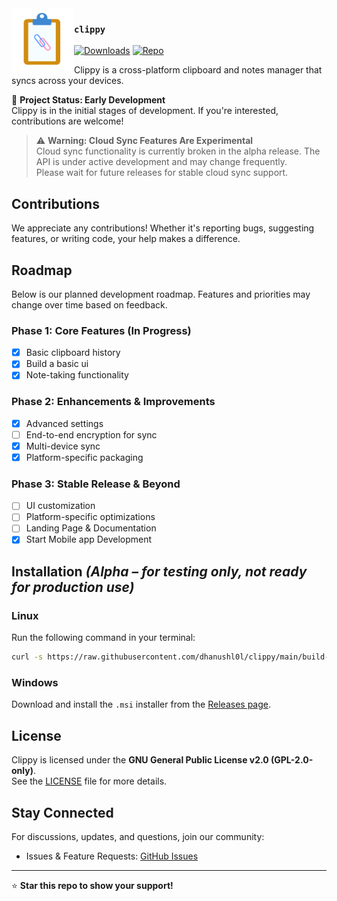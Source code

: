 <img src="/assets/clippy.png" width="100px" align="left">

### `clippy`

[![Downloads](https://img.shields.io/badge/View-Releases-orange)](https://github.com/dhanushl0l/clippy/releases)
[![Repo](https://img.shields.io/github/stars/dhanushl0l/clippy)](https://github.com/dhanushl0l/clippy)

Clippy is a cross-platform clipboard and notes manager that syncs across your devices.

🚀 **Project Status: Early Development**  
Clippy is in the initial stages of development. If you're interested, contributions are welcome!

> ⚠️ **Warning: Cloud Sync Features Are Experimental**  
> Cloud sync functionality is currently broken in the alpha release. The API is under active development and may change frequently.  
> Please wait for future releases for stable cloud sync support.

## Contributions

We appreciate any contributions! Whether it's reporting bugs, suggesting features, or writing code, your help makes a difference.

## Roadmap

Below is our planned development roadmap. Features and priorities may change over time based on feedback.

### Phase 1: Core Features (In Progress)

- [x] Basic clipboard history
- [x] Build a basic ui
- [x] Note-taking functionality

### Phase 2: Enhancements & Improvements

- [x] Advanced settings
- [ ] End-to-end encryption for sync
- [x] Multi-device sync
- [x] Platform-specific packaging

### Phase 3: Stable Release & Beyond

- [ ] UI customization
- [ ] Platform-specific optimizations
- [ ] Landing Page & Documentation
- [x] Start Mobile app Development

## Installation _(Alpha – for testing only, not ready for production use)_

### Linux

Run the following command in your terminal:

```bash
curl -s https://raw.githubusercontent.com/dhanushl0l/clippy/main/build-linux/install.sh | bash
```

### Windows

Download and install the `.msi` installer from the [Releases page](https://github.com/dhanushl0l/clippy/releases).

## License

Clippy is licensed under the **GNU General Public License v2.0 (GPL-2.0-only)**.  
See the [LICENSE](./LICENSE) file for more details.

## Stay Connected

For discussions, updates, and questions, join our community:

- Issues & Feature Requests: [GitHub Issues](https://github.com/dhanushl0l/clippy/issues)

---

⭐ **Star this repo to show your support!**
